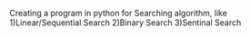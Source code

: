 Creating a program in python for Searching algorithm,
like 1)Linear/Sequential Search 2)Binary Search 3)Sentinal Search
